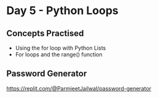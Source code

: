 # Day 5 - Python Loops
## Concepts Practised
- Using the for loop with Python Lists
- For loops and the range() function
## Password Generator

https://replit.com/@ParmjeetJailwal/password-generator
